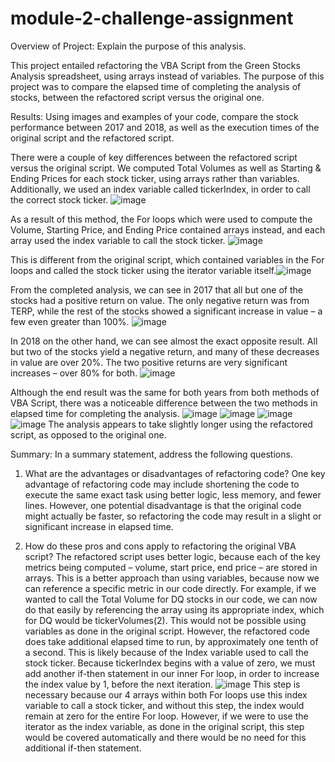 # module-2-challenge-assignment

Overview of Project: Explain the purpose of this analysis.

This project entailed refactoring the VBA Script from the Green Stocks Analysis spreadsheet, using arrays instead of variables. The purpose of this project was to compare the elapsed time of completing the analysis of stocks, between the refactored script versus the original one.



Results: Using images and examples of your code, compare the stock performance between 2017 and 2018, as well as the execution times of the original script and the refactored script.

There were a couple of key differences between the refactored script versus the original script. We computed Total Volumes as well as Starting & Ending Prices for each stock ticker, using arrays rather than variables. Additionally, we used an index variable called tickerIndex, in order to call the correct stock ticker.
![image](https://user-images.githubusercontent.com/93381221/140629796-d3951a42-9495-4691-b2af-27cdb94debaa.png)

As a result of this method, the For loops which were used to compute the Volume, Starting Price, and Ending Price contained arrays instead, and each array used the index variable to call the stock ticker. 
![image](https://user-images.githubusercontent.com/93381221/140629937-3c51c813-f564-4334-9a8c-77d6d002bf2d.png)

This is different from the original script, which contained variables in the For loops and called the stock ticker using the iterator variable itself.![image](https://user-images.githubusercontent.com/93381221/140629825-987d0352-62ff-441f-9241-0632ab3d86b8.png)

From the completed analysis, we can see in 2017 that all but one of the stocks had a positive return on value. The only negative return was from TERP, while the rest of the stocks showed a significant increase in value – a few even greater than 100%.
![image](https://user-images.githubusercontent.com/93381221/140629908-e5de0b11-ae3d-4555-82d0-b854c30feca8.png)

In 2018 on the other hand, we can see almost the exact opposite result. All but two of the stocks yield a negative return, and many of these decreases in value are over 20%. The two positive returns are very significant increases – over 80% for both.
![image](https://user-images.githubusercontent.com/93381221/140629916-c0921932-6129-40ee-8bf4-5b94aa223bea.png)


Although the end result was the same for both years from both methods of VBA Script, there was a noticeable difference between the two methods in elapsed time for completing the analysis.
![image](https://user-images.githubusercontent.com/93381221/140629840-73117285-031c-46b3-af57-737310a76707.png)
![image](https://user-images.githubusercontent.com/93381221/140629843-0420f75f-164a-4c70-acde-561da7f729c7.png)
![image](https://user-images.githubusercontent.com/93381221/140629846-cef9b106-1dff-43c6-b197-468705f4ab49.png)
![image](https://user-images.githubusercontent.com/93381221/140629847-3f1e4b13-352f-4736-b280-ee88ebdef8c7.png)
The analysis appears to take slightly longer using the refactored script, as opposed to the original one.




Summary: In a summary statement, address the following questions.

1.	What are the advantages or disadvantages of refactoring code?
One key advantage of refactoring code may include shortening the code to execute the same exact task using better logic, less memory, and fewer lines. However, one potential disadvantage is that the original code might actually be faster, so refactoring the code may result in a slight or significant increase in elapsed time.

2.	How do these pros and cons apply to refactoring the original VBA script?
The refactored script uses better logic, because each of the key metrics being computed – volume, start price, end price – are stored in arrays. This is a better approach than using variables, because now we can reference a specific metric in our code directly. For example, if we wanted to call the Total Volume for DQ stocks in our code, we can now do that easily by referencing the array using its appropriate index, which for DQ would be tickerVolumes(2). This would not be possible using variables as done in the original script.
However, the refactored code does take additional elapsed time to run, by approximately one tenth of a second. This is likely because of the Index variable used to call the stock ticker. Because tickerIndex begins with a value of zero, we must add another if-then statement in our inner For loop, in order to increase the index value by 1, before the next iteration.
![image](https://user-images.githubusercontent.com/93381221/140629884-512f4a14-7523-4926-b5ae-bde09e42b506.png)
This step is necessary because our 4 arrays within both For loops use this index variable to call a stock ticker, and without this step, the index would remain at zero for the entire For loop. However, if we were to use the iterator as the index variable, as done in the original script, this step would be covered automatically and there would be no need for this additional if-then statement.
